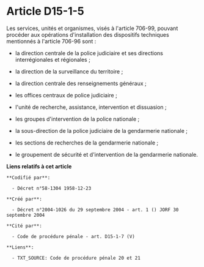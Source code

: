# Article D15-1-5

Les services, unités et organismes, visés à l'article 706-99, pouvant procéder aux opérations d'installation des dispositifs
techniques mentionnés à l'article 706-96 sont :

- la direction centrale de la police judiciaire et ses directions interrégionales et régionales ;

- la direction de la surveillance du territoire ;

- la direction centrale des renseignements généraux ;

- les offices centraux de police judiciaire ;

- l'unité de recherche, assistance, intervention et dissuasion ;

- les groupes d'intervention de la police nationale ;

- la sous-direction de la police judiciaire de la gendarmerie nationale ;

- les sections de recherches de la gendarmerie nationale ;

- le groupement de sécurité et d'intervention de la gendarmerie nationale.

**Liens relatifs à cet article**

	**Codifié par**:

	  - Décret n°58-1304 1958-12-23

	**Créé par**:

	  - Décret n°2004-1026 du 29 septembre 2004 - art. 1 () JORF 30 septembre 2004

	**Cité par**:

	  - Code de procédure pénale - art. D15-1-7 (V)

	**Liens**:

	  - TXT_SOURCE: Code de procédure pénale 20 et 21
